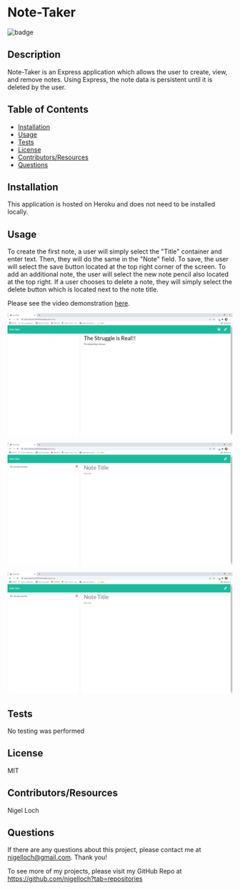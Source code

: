 #  Note-Taker

![badge](https://img.shields.io/badge/License-MIT-brightgreen)

##  Description

Note-Taker is an Express application which allows the user to create, view, and remove notes. Using Express, the note data is persistent until it is deleted by the user.

##  Table of Contents
* [Installation](#installation)
* [Usage](#usage)
* [Tests](#tests)
* [License](#license)
* [Contributors/Resources](#contributors)
* [Questions](#questions)

##  Installation

This application is hosted on Heroku and does not need to be installed locally.

##  Usage

To create the first note, a user will simply select the "Title" container and enter text. Then, they will do the same in the "Note" field. To save, the user will select the save button located at the top right corner of the screen. To add an additional note, the user will select the new note pencil also located at the top right. If a user chooses to delete a note, they will simply select the delete button which is located next to the note title.

Please see the video demonstration [here](https://watch.screencastify.com/v/GPFUkmW6FpLemeIk44hH).

![alt text](./public/assets/images/note-taker1.png)

![alt text](./public/assets/images/note-taker2.png)

![alt text](./public/assets/images/note-taker3.png)

##  Tests

No testing was performed

##  License

MIT

##  Contributors/Resources

Nigel Loch

##  Questions

If there are any questions about this project, please contact me at <nigelloch@gmail.com>. Thank you!

To see more of my projects, please visit my GitHub Repo at <https://github.com/nigelloch?tab=repositories>

  

